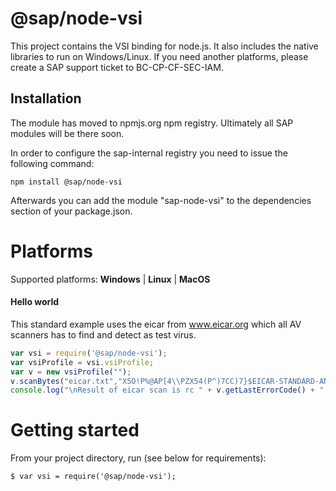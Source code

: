 @sap/node-vsi
=============

This project contains the VSI binding for node.js. It also includes the native libraries to run on Windows/Linux.
If you need another platforms, please create a SAP support ticket to BC-CP-CF-SEC-IAM.

## Installation
The module has moved to npmjs.org npm registry. Ultimately all SAP modules will be there soon. 

In order to configure the sap-internal registry you need to issue the following command:

```
npm install @sap/node-vsi
```

Afterwards you can add the module "sap-node-vsi" to the dependencies section of your package.json.

# Platforms

Supported platforms: **Windows** | **Linux** | **MacOS**

#### Hello world

This standard example uses the eicar from www.eicar.org which all AV scanners has to find and detect as test virus.

```javascript
var vsi = require('@sap/node-vsi');
var vsiProfile = vsi.vsiProfile;
var v = new vsiProfile("");
v.scanBytes("eicar.txt","X5O!P%@AP[4\\PZX54(P^)7CC)7}$EICAR-STANDARD-ANTIVIRUS-TEST-FILE!$H+H*", 68);
console.log("\nResult of eicar scan is rc " + v.getLastErrorCode() + " (" + v.getScanErrorName() + ") with error message: \n" + v.getLastError() + "\n" );
```

# Getting started

From your project directory, run (see below for requirements):

```
$ var vsi = require('@sap/node-vsi');
```


